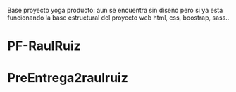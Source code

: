 Base proyecto yoga producto:
aun se encuentra sin diseño pero si ya esta funcionando la base estructural del proyecto web
html, css, boostrap, sass..
# PF-RaulRuiz
# PreEntrega2raulruiz
